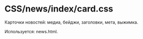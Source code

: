 # CSS/news/index/card.css
Карточки новостей: медиа, бейджи, заголовки, мета, выжимка.

Используется: news.html. 